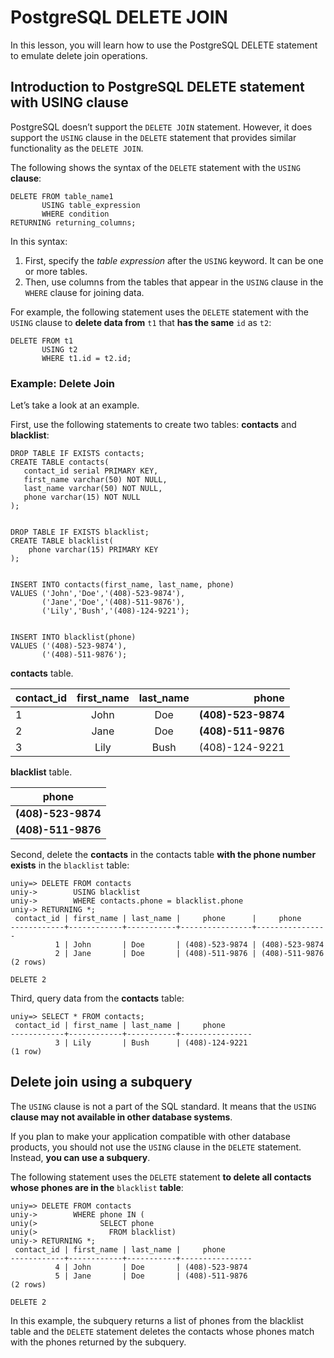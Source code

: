 # PostgreSQL DELETE JOIN

In this lesson, you will learn how to use the PostgreSQL DELETE statement to emulate delete join operations.

## Introduction to PostgreSQL DELETE statement with USING clause

PostgreSQL doesn’t support the `DELETE JOIN` statement. However, it does support the `USING` clause in the `DELETE` statement that provides similar functionality as the `DELETE JOIN`.

The following shows the syntax of the `DELETE` statement with the `USING` **clause**:

```console
DELETE FROM table_name1
       USING table_expression
       WHERE condition
RETURNING returning_columns;
```

In this syntax:

1. First, specify the *table expression* after the `USING` keyword. It can be one or more tables.
2. Then, use columns from the tables that appear in the `USING` clause in the `WHERE` clause for joining data.

For example, the following statement uses the `DELETE` statement with the `USING` clause to **delete data from** `t1` that **has the same** `id` as `t2`:

```console
DELETE FROM t1
       USING t2
       WHERE t1.id = t2.id;
```

### Example: Delete Join

Let’s take a look at an example.

First, use the following statements to create two tables: **contacts** and **blacklist**:

```console
DROP TABLE IF EXISTS contacts;
CREATE TABLE contacts(
   contact_id serial PRIMARY KEY,
   first_name varchar(50) NOT NULL,
   last_name varchar(50) NOT NULL,
   phone varchar(15) NOT NULL
);


DROP TABLE IF EXISTS blacklist;
CREATE TABLE blacklist(
    phone varchar(15) PRIMARY KEY
);


INSERT INTO contacts(first_name, last_name, phone)
VALUES ('John','Doe','(408)-523-9874'),
       ('Jane','Doe','(408)-511-9876'),
       ('Lily','Bush','(408)-124-9221');


INSERT INTO blacklist(phone)
VALUES ('(408)-523-9874'),
       ('(408)-511-9876');
```

**contacts** table.

|contact_id | first_name | last_name |     phone|
|:----------|:----------:|:---------:|---------:|
|1          | John       | Doe       | **(408)-523-9874**|
|2          | Jane       | Doe       | **(408)-511-9876**|
|3          | Lily       | Bush      | (408)-124-9221|

**blacklist** table.

|phone|
|:----:|
|**(408)-523-9874**|
|**(408)-511-9876**|

Second, delete the **contacts** in the contacts table **with the phone number exists** in the `blacklist` table:

```console
uniy=> DELETE FROM contacts
uniy->        USING blacklist
uniy->        WHERE contacts.phone = blacklist.phone
uniy-> RETURNING *;
 contact_id | first_name | last_name |     phone      |     phone
------------+------------+-----------+----------------+----------------
          1 | John       | Doe       | (408)-523-9874 | (408)-523-9874
          2 | Jane       | Doe       | (408)-511-9876 | (408)-511-9876
(2 rows)

DELETE 2
```

Third, query data from the **contacts** table:

```console
uniy=> SELECT * FROM contacts;
 contact_id | first_name | last_name |     phone
------------+------------+-----------+----------------
          3 | Lily       | Bush      | (408)-124-9221
(1 row)
```

## Delete join using a subquery

The `USING` clause is not a part of the SQL standard. It means that the `USING` **clause may not available in other database systems**.

If you plan to make your application compatible with other database products, you should not use the `USING` clause in the `DELETE` statement. Instead, **you can use a subquery**.

The following statement uses the `DELETE` statement **to delete all contacts whose phones are in the** `blacklist` **table**:

```console
uniy=> DELETE FROM contacts
uniy->        WHERE phone IN (
uniy(>              SELECT phone
uniy(>                FROM blacklist)
uniy-> RETURNING *;
 contact_id | first_name | last_name |     phone
------------+------------+-----------+----------------
          4 | John       | Doe       | (408)-523-9874
          5 | Jane       | Doe       | (408)-511-9876
(2 rows)

DELETE 2
```

In this example, the subquery returns a list of phones from the blacklist table and the `DELETE` statement deletes the contacts whose phones match with the phones returned by the subquery.
